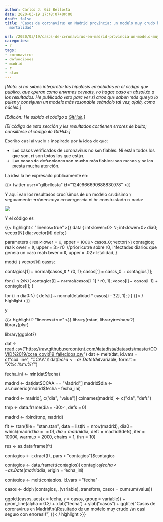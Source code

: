 ```yaml
---
author: Carlos J. Gil Bellosta
date: 2020-03-19 17:48:07+00:00
draft: false
title: 'Casos de coronavirus en Madrid provincia: un modelo muy crudo basado en la
  mortalidad'

url: /2020/03/19/casos-de-coronavirus-en-madrid-provincia-un-modelo-muy-crudo-basado-en-la-mortalidad/
categories:
- r
tags:
- coronavirus
- defunciones
- madrid
- r
- stan
---
```


_[Nota: si no sabes interpretar las hipótesis embebidas en el código que publico, que operan como enormes caveats, no hagas caso en absoluto a los resultados. He publicado esto para ver si otros que saben más que yo lo pulen y consiguen un modelo más razonable usándolo tal vez, ojalá, como núcleo.]_

_[Edición: He subido el código a [GitHub](https://github.com/cjgb/covid_madrid).]_

_[El código de esta sección y los resultados contienen errores de bulto; consúltese el código de GitHub.]_

Escribo casi al vuelo e inspirado por la idea de que:

* Los casos verificados de coronavirus no son fiables. Ni están todos los que son, ni son todos los que están.
* Los casos de defunciones son mucho más fiables: son menos y se les presta mucha atención.

La idea la he expresado  públicamente en:

{{< twitter user="gilbellosta" id="1240666690888830978" >}}

Y aquí van los resultados crudísimos de un modelo crudísimo y seguramente erróneo cuya convergencia ni he constrastado ni nada:

![](/wp-uploads/2020/03/casos_mortalidad_madrid.png#center)

Y el código es:

{{< highlight c "linenos=true" >}}
data {
  int<lower=0> N;
  int<lower=0> dia0;
  vector[N] dia;
  vector[N] defs;
}

parameters {
  real<lower = 0, upper = 1000> casos_0;
  vector[N] contagios;
  real<lower = 0, upper = 3> r0;  //priori cutre sobre r0, infectados diarios que genera un caso
  real<lower = 0, upper = .02> letalidad;
}

model {
  vector[N] casos;

  contagios[1] ~ normal(casos_0 * r0, 1);
  casos[1] = casos_0 + contagios[1];


  for (i in 2:N){
    contagios[i] ~ normal(casos[i-1] * r0, 1);
    casos[i] = casos[i-1] + contagios[i];
  }

  for (i in dia0:N) {
    defs[i] ~ normal(letalidad * casos[i - 22], 1);
  }
}
{{< / highlight >}}







y






{{< highlight R "linenos=true" >}}
library(rstan)
library(reshape2)
library(plyr)

library(ggplot2)



dat <- read.csv("https://raw.githubusercontent.com/datadista/datasets/master/COVID%2019/ccaa_covid19_fallecidos.csv")
dat <- melt(dat, id.vars = c("cod_ine", "CCAA"))
dat$fecha <- as.Date(dat$variable, format = "X%d.%m.%Y")

fecha_ini <- min(dat$fecha)

madrid <- dat[dat$CCAA == "Madrid",]
madrid$dia <- as.numeric(madrid$fecha - fecha_ini)

madrid <- madrid[, c("dia", "value")]
colnames(madrid) <- c("dia", "defs")

tmp <- data.frame(dia = -30:-1, defs = 0)

madrid <- rbind(tmp, madrid)


fit <- stan(file = "stan.stan",
            data = list(N = nrow(madrid), dia0 = which(madrid$dia == 0), dia = madrid$dia, defs = madrid$defs),
            iter = 10000, warmup = 2000,
            chains = 1, thin = 10)

res <- as.data.frame(fit)

contagios <- extract(fit, pars = "contagios")$contagios

contagios <- data.frame(t(contagios))
contagios$fecha <- as.Date(madrid$dia, origin = fecha_ini)

contagios <- melt(contagios, id.vars = "fecha")

casos <- ddply(contagios, .(variable), transform, casos = cumsum(value))


ggplot(casos, aes(x = fecha, y = casos, group = variable)) +
    geom_line(alpha = 0.3) +
    xlab("fecha") + ylab("casos") +
    ggtitle("Casos de coronavirus en Madrid\n(¡Resultado de un modelo muy crudo y\n casi seguro con errores!)")
{{< / highlight >}}